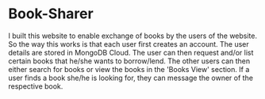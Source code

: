 # Book-Sharer
I built this website to enable exchange of books by the users of the website. So the way this works is that each user first creates an account. The user details are stored in MongoDB Cloud. The user can then request and/or list certain books that he/she wants to borrow/lend. The other users can then either search for books or view the books in the 'Books View' section. If a user finds a book she/he is looking for, they can message the owner of the respective book.
